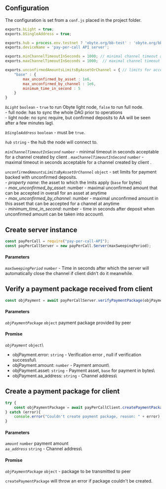 ## Configuration

The configuration is set from a `conf.js` placed in the project folder.

```javascript
exports.bLight = true;
exports.bSingleAddress = true;

exports.hub = process.env.testnet ? 'obyte.org/bb-test' : 'obyte.org/bb';
exports.deviceName = 'pay-per-call API server';

exports.minChannelTimeoutInSeconds = 1000; // minimal channel timeout acceptable
exports.maxChannelTimeoutInSeconds = 1000;  // maximal channel timeout acceptable

exports.unconfirmedAmountsLimitsByAssetOrChannel = { // limits for accepting payments backed by unconfirmed deposit from peer
	"base" : {
		max_unconfirmed_by_asset : 1e6,
		max_unconfirmed_by_channel : 1e6,
		minimum_time_in_second : 5
	}
}
```

*`bLight`* `boolean` - `true` to run Obyte light node, `false` to run full node.\
	- full node: has to sync the whole DAG prior to operations\
	- light node: no sync require, but confirmed deposits to AA will be seen after a few minutes lag\

*`bSingleAddress`* `boolean` - must be `true`.

*`hub`* `string` - the hub the node will connect to.

*`minChannelTimeoutInSecond`* `number` - minimal timeout in seconds acceptable for a channel created by client .
*`maxChannelTimeoutInSecond`* `number` - maximal timeout in seconds acceptable for a channel created by client .

*`unconfirmedAmountsLimitsByAssetOrChannel`* `object` - set limits for payment backed with unconfirmed deposits.\
	- *property name*: the asset to which the lmits apply (`base` for bytes)\
	- *max_unconfirmed_by_asset*: number - maximal unconfirmed amount that can be accepted in overall for an asset at anytime\
	- *max_unconfirmed_by_channel*: number - maximal unconfirmed amount in this asset that can be accepted for a channel at anytime\
	- *minimum_time_in_second*: number - time in seconds after deposit when unconfirmed amount can be taken into account\

## Create server instance

```javascript
const payPerCall = require("pay-per-call-API");
const payPerCallServer = new payPerCall.Server(maxSweepingPeriod);
```

#### Parameters

*`maxSweepingPeriod`* `number` - Time in seconds after which the server will automatically close the channel if client didn't do it meanwhile.



## Verify a payment package received from client

```javascript
const objPayment = await payPerCallServer.verifyPaymentPackage(objPaymentPackage);
```

#### Parameters

*`objPaymentPackage`* `object` payment package provided by peer

#### Promise

*`objPayment`* `object`\
- objPayment.error: `string` - Verification error , null if verification successful\
- objPayment.amount: `number` - Payment amount\
- objPayment.asset: `string` - Payment asset, `base` for payment in bytes\
- objPayment.aa_address: `string` - Channel address\

## Create a payment package for client

```javascript
try {
	const objPaymentPackage = await payPerCallClient.createPaymentPackage(amount, aa_address);
} catch (error){
	console.error("Couldn't create payment package, reason: " + error);
}
```

#### Parameters

*`amount`* `number` payment amount\
*`aa_address`* `string` - Channel address\

#### Promise
*`objPaymentPackage`* `object` - package to be transmitted to peer

`createPaymentPackage` will throw an error if package couldn't be created.



